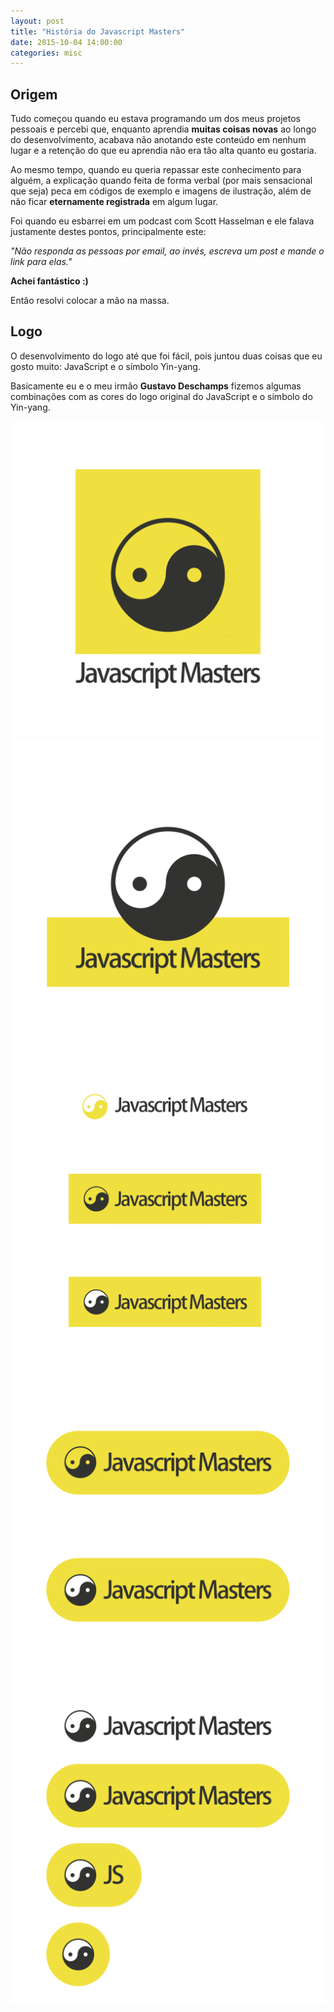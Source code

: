 ```yaml
---
layout: post
title: "História do Javascript Masters"
date: 2015-10-04 14:00:00
categories: misc
---
```


## Origem

Tudo começou quando eu estava programando um dos meus projetos pessoais e percebi que, enquanto aprendia **muitas coisas novas** ao longo do desenvolvimento, acabava não anotando este conteúdo em nenhum lugar e a retenção do que eu aprendia não era tão alta quanto eu gostaria.

Ao mesmo tempo, quando eu queria repassar este conhecimento para alguém, a explicação quando feita de forma verbal (por mais sensacional que seja) peca em códigos de exemplo e imagens de ilustração, além de não ficar **eternamente registrada** em algum lugar.

Foi quando eu esbarrei em um podcast com Scott Hasselman e ele falava justamente destes pontos, principalmente este:

<div class="post-impact-1">
	<p><i>"Não responda as pessoas por email, ao invés, escreva um post e mande o link para elas."</i></p>
</div>

**Achei fantástico :)**

Então resolvi colocar a mão na massa.

## Logo

O desenvolvimento do logo até que foi fácil, pois juntou duas coisas que eu gosto muito: JavaScript e o símbolo Yin-yang.

Basicamente eu e o meu irmão **Gustavo Deschamps** fizemos algumas combinações com as cores do logo original do JavaScript e o símbolo do Yin-yang.

<img src="/historia/imagens/logo-001.png" title="Logo #1" class="shadow-3">

<img src="/historia/imagens/logo-002.png" title="Logo #2" class="shadow-3">

<img src="/historia/imagens/logo-003.png" title="Logo #3" class="shadow-3">

<img src="/historia/imagens/logo-004.png" title="Logo #4" class="shadow-3">

<div class="post-impact-1">
	<img src="/historia/imagens/logo-005.png" title="Logo #5" class="shadow-3">
</div>

